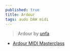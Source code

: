 ```yaml
---
published: true
title: Ardour
tags: audo DAW midi
---
```

> Ardour by [unfa](https://www.youtube.com/watch?v=qistxioVgMw)

- [Ardour MIDI Masterclass](https://www.youtube.com/watch?v=ACJ1suTVouw)
